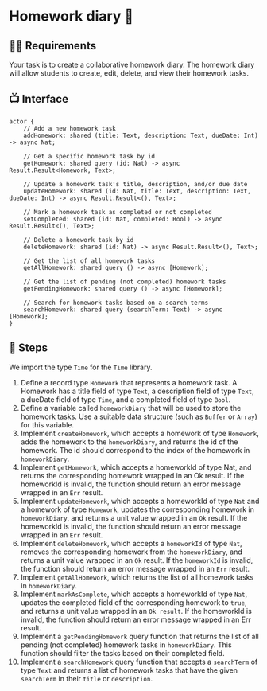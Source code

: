 # Homework diary 📔
## 🧑‍🏫 Requirements 
Your task is to create a collaborative homework diary. The homework diary will allow students to create, edit, delete, and view their homework tasks.
## 📺 Interface
```motoko
actor {
    // Add a new homework task
    addHomework: shared (title: Text, description: Text, dueDate: Int) -> async Nat;

    // Get a specific homework task by id
    getHomework: shared query (id: Nat) -> async Result.Result<Homework, Text>;

    // Update a homework task's title, description, and/or due date
    updateHomework: shared (id: Nat, title: Text, description: Text, dueDate: Int) -> async Result.Result<(), Text>;

    // Mark a homework task as completed or not completed
    setCompleted: shared (id: Nat, completed: Bool) -> async Result.Result<(), Text>;

    // Delete a homework task by id
    deleteHomework: shared (id: Nat) -> async Result.Result<(), Text>;

    // Get the list of all homework tasks
    getAllHomework: shared query () -> async [Homework];

    // Get the list of pending (not completed) homework tasks
    getPendingHomework: shared query () -> async [Homework];

    // Search for homework tasks based on a search terms
    searchHomework: shared query (searchTerm: Text) -> async [Homework];
}
```
## 📒 Steps
We import the type `Time` for the `Time` library. 
1. Define a record type `Homework` that represents a homework task. A Homework has a title field of type `Text`, a description field of type `Text`, a dueDate field of type `Time`, and a completed field of type `Bool`.
2. Define a variable called `homeworkDiary` that will be used to store the homework tasks. Use a suitable data structure (such as `Buffer` or `Array`) for this variable.
3. Implement `createHomework`, which accepts a homework of type `Homework`, adds the homework to the `homeworkDiary`, and returns the id of the homework. The id should correspond to the index of the homework in `homeworkDiary`.
4. Implement `getHomework`, which accepts a homeworkId of type Nat, and returns the corresponding homework wrapped in an Ok result. If the homeworkId is invalid, the function should return an error message wrapped in an `Err` result.
5. Implement `updateHomework`, which accepts a homeworkId of type `Nat` and a homework of type `Homework`, updates the corresponding homework in `homeworkDiary`, and returns a unit value wrapped in an `Ok` result. If the homeworkId is invalid, the function should return an error message wrapped in an `Err` result.
6. Implement `deleteHomework`, which accepts a `homeworkId` of type `Nat`, removes the corresponding homework from the `homeworkDiary`, and returns a unit value wrapped in an `Ok` result. If the `homeworkId` is invalid, the function should return an error message wrapped in an `Err` result.
7. Implement `getAllHomework`, which returns the list of all homework tasks in `homeworkDiary`.
8. Implement `markAsComplete`, which accepts a homeworkId of type `Nat`, updates the completed field of the corresponding homework to `true`, and returns a unit value wrapped in an `Ok result`. If the homeworkId is invalid, the function should return an error message wrapped in an Err result.
9. Implement a `getPendingHomework` query function that returns the list of all pending (not completed) homework tasks in `homeworkDiary`. This function should filter the tasks based on their completed field.
10. Implement a `searchHomework` query function that accepts a `searchTerm` of type `Text` and returns a list of homework tasks that have the given `searchTerm` in their `title` or `description`.
